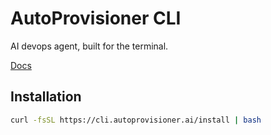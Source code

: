 # AutoProvisioner CLI

AI devops agent, built for the terminal.

[Docs](https://autoprovisioner.ai)


## Installation

```bash
curl -fsSL https://cli.autoprovisioner.ai/install | bash
```
